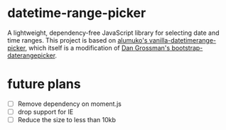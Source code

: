 # datetime-range-picker
A lightweight, dependency-free JavaScript library for selecting date and time ranges. This project is based on [alumuko's vanilla-datetimerange-picker](alumuko/vanilla-datetimerange-picker), which itself is a modification of [Dan Grossman's bootstrap-daterangepicker](https://github.com/dangrossman/daterangepicker).


# future plans
- [ ] Remove dependency on moment.js
- [ ] drop support for IE
- [ ] Reduce the size to less than 10kb